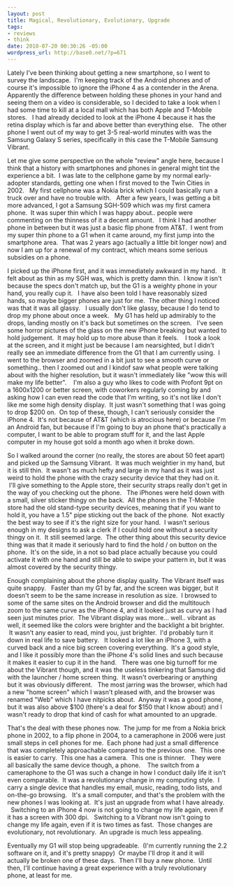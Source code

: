 ```yaml
--- 
layout: post
title: Magical, Revolutionary, Evolutionary, Upgrade
tags: 
- reviews
- think
date: 2010-07-20 00:30:26 -05:00
wordpress_url: http://base0.net/?p=671
---
```

Lately I've been thinking about getting a new smartphone, so I went to survey the landscape.  I'm keeping track of the Android phones and of course it's impossible to ignore the iPhone 4 as a contender in the Arena.   Apparently the difference between holding these phones in your hand and seeing them on a video is considerable, so I decided to take a look when I had some time to kill at a local mall which has both Apple and T-Mobile stores.   I had already decided to look at the iPhone 4 because it has the retina display which is far and above better than everything else.   The other phone I went out of my way to get 3-5 real-world minutes with was the Samsung Galaxy S series, specifically in this case the T-Mobile Samsung Vibrant.

Let me give some perspective on the whole "review" angle here, because I think that a history with smartphones and phones in general might tint the experience a bit.  I was late to the cellphone game by my normal early-adopter standards, getting one when I first moved to the Twin Cities in 2002.   My first cellphone was a Nokia brick which I could basically run a truck over and have no trouble with.   After a few years, I was getting a bit more advanced, I got a Samsung SGH-509 which was my first camera phone.  It was super thin which I was happy about.. people were commenting on the thinness of it a decent amount.   I think I had another phone in between but it was just a basic flip phone from AT&amp;T.  I went from my super thin phone to a G1 when it came around, my first jump into the smartphone area.  That was 2 years ago (actually a little bit longer now) and now I am up for a renewal of my contract, which means some serious subsidies on a phone.

I picked up the iPhone first, and it was immediately awkward in my hand.   It felt about as thin as my SGH was, which is pretty damn thin.  I know it isn't because the specs don't match up, but the G1 is a weighty phone in your hand, you really cup it.   I have also been told I have reasonably sized hands, so maybe bigger phones are just for me.  The other thing I noticed was that it was all glassy.   I usually don't like glassy, because I do tend to drop my phone about once a week.   My G1 has held up admirably to the drops, landing mostly on it's back but sometimes on the screen.   I've seen some horror pictures of the glass on the new iPhone breaking but wanted to hold judgement.  It may hold up to more abuse than it feels.    I took a look at the screen, and it might just be because I am nearsighted, but I didn't really see an immediate difference from the G1 that I am currently using.  I went to the browser and zoomed in a bit just to see a smooth curve or something.. then I zoomed out and I kindof saw what people were talking about with the higher resolution, but it wasn't immediately like "wow this will make my life better".    I'm also a guy who likes to code with Profont 9pt on a 1600x1200 or better screen, with coworkers regularly coming by and asking how I can even read the code that I'm writing, so it's not like I don't like me some high density display.  It just wasn't something that I was going to drop $200 on.  On top of these, though, I can't seriously consider the iPhone 4.  It's not because of AT&amp;T (which is atrocious here) or because I'm an Android fan, but because if I'm going to buy an phone that's practically a computer, I want to be able to program stuff for it, and the last Apple computer in my house got sold a month ago when it broke down.

So I walked around the corner (no really, the stores are about 50 feet apart) and picked up the Samsung Vibrant.  It was much weightier in my hand, but it is still thin.  It wasn't as much hefty and large in my hand as it was just weird to hold the phone with the crazy security device that they had on it.  I'll give something to the Apple store, their security straps really don't get in the way of you checking out the phone.   The iPhones were held down with a small, silver sticker thingy on the back.  All the phones in the T-Mobile store had the old stand-type security devices, meaning that if you want to hold it, you have a 1.5" pipe sticking out the back of the phone.  Not exactly the best way to see if it's the right size for your hand.  I wasn't serious enough in my designs to ask a clerk if I could hold one without a security thingy on it.  It still seemed large.  The other thing about this security device thing was that it made it seriously hard to find the hold / on button on the phone.  It's on the side, in a not so bad place actually because you could activate it with one hand and still be able to swipe your pattern in, but it was almost covered by the security thingy.

Enough complaining about the phone display quality. The Vibrant itself was quite snappy.   Faster than my G1 by far, and the screen was bigger, but it doesn't seem to be the same increase in resolution as size.  I browsed to some of the same sites on the Android browser and did the multitouch zoom to the same curve as the iPhone 4, and it looked just as curvy as I had seen just minutes prior.  The Vibrant display was more... well.. vibrant as well, it seemed like the colors were brighter and the backlight a bit brighter.  It wasn't any easier to read, mind you, just brighter.  I'd probably turn it down in real life to save battery.   It looked a lot like an iPhone 3, with a curved back and a nice big screen covering everything.  It's a good style, and I like it possibly more than the iPhone 4's solid lines and such because it makes it easier to cup it in the hand.   There was one big turnoff for me about the Vibrant though, and it was the useless tinkering that Samsung did with the launcher / home screen thing.  It wasn't overbearing or anything but it was obviously different.   The most jarring was the browser, which had a new "home screen" which I wasn't pleased with, and the browser was renamed "Web" which I have nitpicks about.  Anyway it was a good phone, but it was also above $100 (there's a deal for $150 that I know about) and I wasn't ready to drop that kind of cash for what amounted to an upgrade.

That's the deal with these phones now.  The jump for me from a Nokia brick phone in 2002, to a flip phone in 2004, to a cameraphone in 2006 were just small steps in cell phones for me.  Each phone had just a small difference that was completely approachable compared to the previous one.  This one is easier to carry.  This one has a camera.  This one is thinner.   They were all basically the same device though, a phone.    The switch from a cameraphone to the G1 was such a change in how I conduct daily life it isn't even comparable.  It was a revolutionary change in my computing style.  I carry a single device that handles my email, music, reading, todo lists, and on-the-go browsing.   It's a small computer, and that's the problem with the new phones I was looking at.  It's just an upgrade from what I have already.   Switching to an iPhone 4 now is not going to change my life again, even if it has a screen with 300 dpi.   Switching to a Vibrant now isn't going to change my life again, even if it is two times as fast.  Those changes are evolutionary, not revolutionary.  An upgrade is much less appealing.

Eventually my G1 will stop being upgradeable.  (I'm currently running the 2.2 software on it, and it's pretty snappy)  Or maybe I'll drop it and it will actually be broken one of these days.  Then I'll buy a new phone.  Until then, I'll continue having a great experience with a truly revolutionary phone, at least for me.
